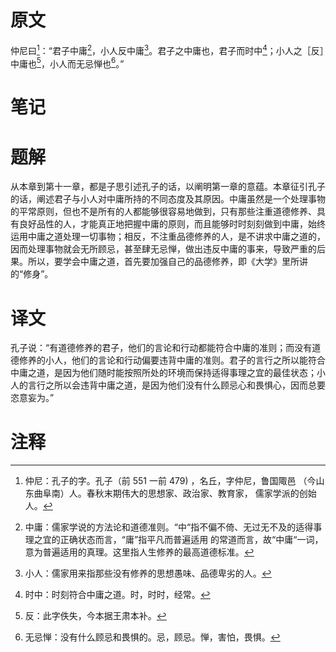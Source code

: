 # 原文
仲尼曰[^1]：“君子中庸[^2]，小人反中庸[^3]。君子之中庸也，君子而时中[^4]；小人之［反］中庸也[^5]，小人而无忌惮也[^6]。”
# 笔记

# 题解
从本章到第十一章，都是子思引述孔子的话，以阐明第一章的意蕴。本章征引孔子的话，阐述君子与小人对中庸所持的不同态度及其原因。中庸虽然是一个处理事物的平常原则，但也不是所有的人都能够很容易地做到，只有那些注重道德修养、具有良好品性的人，才能真正地把握中庸的原则，而且能够时时刻刻做到中庸，始终运用中庸之道处理一切事物；相反，不注重品德修养的人，是不讲求中庸之道的，因而处理事物就会无所顾忌，甚至肆无忌惮，做出违反中庸的事来，导致严重的后果。所以，要学会中庸之道，首先要加强自己的品德修养，即《大学》里所讲的“修身”。
# 译文
孔子说：“有道德修养的君子，他们的言论和行动都能符合中庸的准则；而没有道德修养的小人，他们的言论和行动偏要违背中庸的准则。君子的言行之所以能符合中庸之道，是因为他们随时能按照所处的环境而保持适得事理之宜的最佳状态；小人的言行之所以会违背中庸之道，是因为他们没有什么顾忌心和畏惧心，因而总要恣意妄为。”
# 注释

[^1]: 仲尼：孔子的字。孔子（前 551 一前 479) ，名丘，字仲尼，鲁国陬邑 （今山东曲阜南）人。春秋末期伟大的思想家、政治家、教育家， 儒家学派的创始人。
[^2]: 中庸：儒家学说的方法论和道德准则。“中“指不偏不倚、无过无不及的适得事理之宜的正确状态而言，“庸”指平凡而普遍适用 的常道而言，故“中庸“一词，意为普遍适用的真理。这里指人生修养的最高道德标准。
[^3]: 小人：儒家用来指那些没有修养的思想愚味、品德卑劣的人。
[^4]: 时中：时刻符合中庸之道。时，时时，经常。
[^5]: 反：此字佚失，今本据王肃本补。
[^6]: 无忌惮：没有什么顾忌和畏惧的。忌，顾忌。惮，害怕，畏惧。